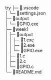 try
├─ 📁.vscode   
│  └─ 📄settings.json   
├─ 📁output   
│  └─ 📄GPIO.exe   
├─ 📁week1   
│  ├─ 📁output   
│  │  ├─ 📄1.exe   
│  │  ├─ 📄2.exe   
│  │  └─ 📄GPIO.exe   
│  ├─ 📄1.c   
│  ├─ 📄2.c   
│  └─ 📄GPIO.c   
└─ 📄README.md   
```

